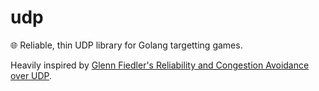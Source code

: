 # udp
🌐 Reliable, thin UDP library for Golang targetting games.

Heavily inspired by [Glenn Fiedler's Reliability and Congestion Avoidance over UDP](https://gafferongames.com/post/reliability_ordering_and_congestion_avoidance_over_udp/).
